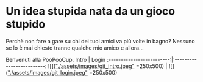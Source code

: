 
# Un idea stupida nata da un gioco stupido

Perchè non fare a gare su chi dei tuoi amici va più volte in bagno? Nessuno se lo è mai chiesto tranne qualche mio amico e allora...

Benvenuti alla PooPooCup.
Intro           |  Login
:-------------------------:|:-------------------------:
![](["./assets/images/git_intro.jpeg"](https://github.com/renato-milano/PooPooCup/blob/master/assets/images/git_login.jpeg) =250x500)  |  ![](["./assets/images/git_login.jpeg"](https://github.com/renato-milano/PooPooCup/blob/master/assets/images/git_intro.jpeg)  =250x500)

